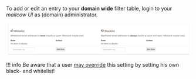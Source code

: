 To add or edit an entry to your **domain wide** filter table, login to your *mailcow UI* as (domain) administrator.

![Black- and Whitelist configuration](images/mailcow-bl_wl.png)


!!! info
    Be aware that a user [may override](spamfilter.md) this setting by setting his own black- and whitelist!
